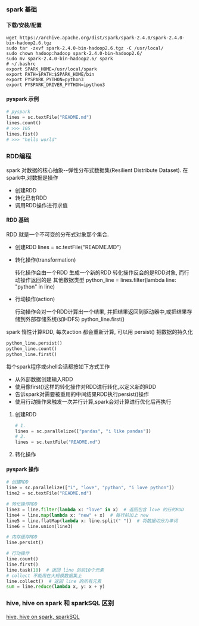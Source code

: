 ### spark 基础

#### 下载/安装/配置
```shell
wget https://archive.apache.org/dist/spark/spark-2.4.0/spark-2.4.0-bin-hadoop2.6.tgz
sudo tar -zxvf spark-2.4.0-bin-hadoop2.6.tgz -C /usr/local/
sudo chown hadoop:hadoop spark-2.4.0-bin-hadoop2.6/
sudo mv spark-2.4.0-bin-hadoop2.6/ spark
# ~/.bashrc
export SPARK_HOME=/usr/local/spark
export PATH=$PATH:$SPARK_HOME/bin
export PYSPARK_PYTHON=python3
export PYSPARK_DRIVER_PYTHON=ipython3
```

#### pyspark 示例
```python
# pyspark
lines = sc.textFile("README.md")
lines.count()
# >>> 105
lines.fist()
# >>> "hello world"
```

### RDD编程

spark 对数据的核心抽象--弹性分布式数据集(Resilient Distribute Dataset). 
在spark中,对数据是操作
- 创建RDD
- 转化已有RDD
- 调用RDD操作进行求值

#### RDD 基础
RDD 就是一个不可变的分布式对象那个集合.
- 创建RDD
    lines = sc.textFile("README.MD")
- 转化操作(transformation)  

    转化操作会由一个RDD 生成一个新的RDD
    转化操作反会的是RDD对象, 而行动操作返回的是 其他数据类型
    python_line = lines.filter(lambda line: "python" in line)
- 行动操作(action)   
    
    行动操作会对一个RDD计算出一个结果, 并把结果返回到驱动器中,或把结果存储到外部存储系统(如HDFS)
    python_line.first()
    
spark 惰性计算RDD, 每次action 都会重新计算, 可以用 persist() 把数据的持久化
```python
python_line.persist()
python_line.count()
python_line.first()
```

每个spark程序或shell会话都按如下方式工作
- 从外部数据创建输入RDD
- 使用像first()这样的转化操作对RDD进行转化,以定义新的RDD
- 告诉spark对需要被重用的中间结果RDD执行persist()操作
- 使用行动操作来触发一次并行计算,spark会对计算进行优化后再执行

1. 创建RDD
    ```python
    # 1.
    lines = sc.parallelize(["pandas", "i like pandas"])
    # 2.
    lines = sc.textFile("README.md")
    ```

2. 转化操作
    
    
    
#### pyspark 操作
```python
# 创建RDD
line = sc.parallelize(["i", "love", "python", "i love python"])
line2 = sc.textFile("README.md")

# 转化操作RDD
line3 = line.filter(lambda x: "love" in x)  # 返回包含 love 的行的RDD
line4 = line.map(lambda x: "new" + x)  # 每行前加上 new
line5 = line.flatMap(lambda x: line.split(" "))  # 将数据切分为单词
line6 = line.union(line3)

# 内存缓存RDD
line.persist()

# 行动操作
line.count()
line.first()
line.task(10)  # 返回 line 的前10个元素
# collect 不能用在大规模数据集上
line.collect()  # 返回 line 的所有元素
sum = line.reduce(lambda x, y: x + y)

```

### hive, hive on spark 和 sparkSQL 区别
[hive, hive on spark, sparkSQL](https://blog.csdn.net/MrLevo520/article/details/76696073)
